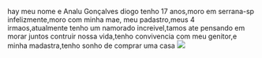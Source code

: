 hay meu nome e Analu Gonçalves diogo tenho 17 anos,moro em serrana-sp infelizmente,moro com minha mae, meu padastro,meus 4 irmaos,atualmente tenho um namorado increivel,tamos ate pensando em morar juntos contruir nossa vida,tenho convivencia com meu genitor,e minha madastra,tenho sonho de comprar uma casa 
![](https://media1.tenor.com/m/6tGkVd9cudQAAAAC/shy-ronnie-the-lonely-island.gif)
